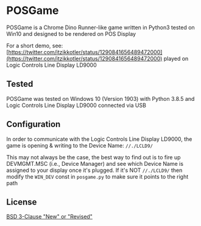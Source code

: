 # POSGame

POSGame is a Chrome Dino Runner-like game written in Python3 tested on Win10 and designed to be rendered on POS Display

For a short demo, see: [https://twitter.com/itzikkotler/status/1290841656489472000](https://twitter.com/itzikkotler/status/1290841656489472000) played on Logic Controls Line Display LD9000

## Tested

POSGame was tested on Windows 10 (Version 1903) with Python 3.8.5 and Logic Controls Line Display LD9000 connected via USB

## Configuration

In order to communicate with the Logic Controls Line Display LD9000, the game is opening & writing to the Device Name: `//./LCLD9/`

This may not always be the case, the best way to find out is to fire up DEVMGMT.MSC (i.e., Device Manager) and see which Device Name is assigned to your display once it's plugged. If it's NOT `//./LCLD9/` then modify the `WIN_DEV` const in `posgame.py` to make sure it points to the right path 

## License
[BSD 3-Clause "New" or "Revised"](https://choosealicense.com/licenses/bsd-3-clause/)
